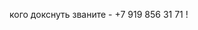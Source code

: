 кого докснуть званите - +7 919 856 31 71 !

















































































